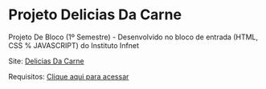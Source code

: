 # Projeto Delicias Da Carne 
Projeto De Bloco (1º Semestre) -  Desenvolvido no bloco de entrada (HTML, CSS % JAVASCRIPT) do Instituto Infnet

Site: [Delicias Da Carne](https://projeto-delecias-da-carne-atualizado.vercel.app)

Requisitos: [Clique aqui para acessar](https://drive.google.com/drive/u/0/folders/1g0cw4ko85FVL3flWXiAkWsztmnwzXrDA)

